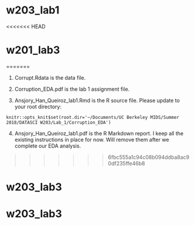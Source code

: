 # w203_lab1
<<<<<<< HEAD
# w201_lab3
=======

1. Corrupt.Rdata is the data file.

2. Corruption_EDA.pdf is the lab 1 assignment file.

3. Ansjory_Han_Queiroz_lab1.Rmd is the R source file. Please update to your root directory:

```{r setup, include=FALSE}
knitr::opts_knit$set(root.dir='~/Documents/UC Berkeley MIDS/Summer 2018/DATASCI W203/Lab_1/Corruption_EDA')
```

4. Ansjory_Han_Queiroz_lab1.pdf is the R Markdown report. I keep all the existing instructions in place for now. Will remove them after we complete our EDA analysis.
>>>>>>> 6fbc555a1c94c08b094ddba8ac90df235ffe46b8
# w203_lab3
# w203_lab3

